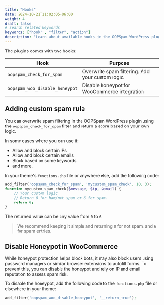 ```yaml
---
title: "Hooks"
date: 2024-10-21T11:02:05+06:00
weight: 4
draft: false
# search related keywords
keywords: ["hook" , "filter", "action"]
description: "Learn about available hooks in the OOPSpam WordPress plugin and how to use them."
---
```


The plugins comes with two hooks:

| Hook      | Purpose      |
| ------------- | ------------- |
| `oopspam_check_for_spam` | Overwrite spam filtering. Add your custom logic. |
| `oopspam_woo_disable_honeypot` | Disable honeypot for WooCommerce integration |


## Adding custom spam rule

You can overwrite spam filtering in the OOPSpam WordPress plugin using the `oopspam_check_for_spam` filter and return a score based on your own logic.

In some cases where you can use it:

- Allow and block certain IPs
- Allow and block certain emails
- Block based on some keywords
- and more.

In your theme's `functions.php` file or anywhere else, add the following code:

```php
add_filter('oopspam_check_for_spam', 'mycustom_spam_check', 10, 3);
function mycustom_spam_check($message, $ip, $email) {
    // Your custom logic
    // Return 0 for ham/not spam or 6 for spam.
    return 6;
}
```

The returned value can be any value from `0` to `6`.

> We recommend keeping it simple and returning `0` for not spam, and `6` for spam entries.

## Disable Honeypot in WooCommerce

While honeypot protection helps block bots, it may also block users using password managers or similar browser extensions to autofill forms. To prevent this, you can disable the honeypot and rely on IP and email reputation to assess spam risk.

To disable the honeypot, add the following code to the `functions.php` file or elsewhere in your theme:

```php
add_filter('oopspam_woo_disable_honeypot', '__return_true');
```